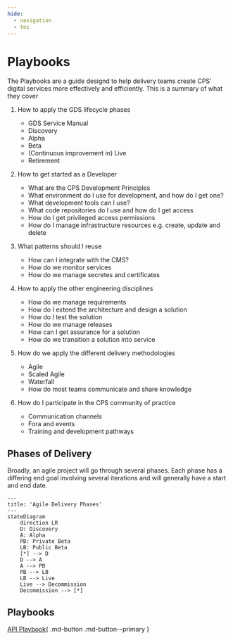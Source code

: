 ```yaml
---
hide:
  - navigation
  - toc
---
```


# Playbooks

The Playbooks are a guide designd to help delivery teams create CPS' digital services more effectively and efficiently. This is a summary of what they cover

1. How to apply the GDS lifecycle phases
     * GDS Service Manual
     * Discovery
     * Alpha
     * Beta
     * (Continuous improvement in) Live
     * Retirement

2. How to get started as a Developer
    * What are the CPS Development Principles
    * What environment do I use for development, and how do I get one?
    * What development tools can I use?
    * What code repositories do I use and how do I get access
    * How do I get privileged access permissions
    * How do I manage infrastructure resources e.g. create, update and delete

3. What patterns should I reuse
    * How can I integrate with the CMS?
    * How do we monitor services
    * How do we manage secretes and certificates

4. How to apply the other engineering disciplines
    * How do we manage requirements
    * How do I extend the architecture and design a solution
    * How do I test the solution
    * How do we manage releases
    * How can I get assurance for a solution
    * How do we transition a solution into service

5. How do we apply the different delivery methodologies
    * Agile
    * Scaled Agile
    * Waterfall
    * How do most teams communicate and share knowledge

6. How do I participate in the CPS community of practice
    * Communication channels
    * Fora and events
    * Training and development pathways

## Phases of Delivery

Broadly, an agile project will go through several phases. Each phase has a differing end goal involving several
iterations and will generally have a start and end date.


```mermaid
---
title: 'Agile Delivery Phases'
---
stateDiagram
    direction LR
    D: Discovery
    A: Alpha
    PB: Private Beta
    LB: Public Beta
    [*] --> D
    D --> A
    A --> PB
    PB --> LB
    LB --> Live
    Live --> Decommission
    Decommission --> [*]
```

## Playbooks

[API Playbook](./API-Playbook){ .md-button .md-button--primary }
